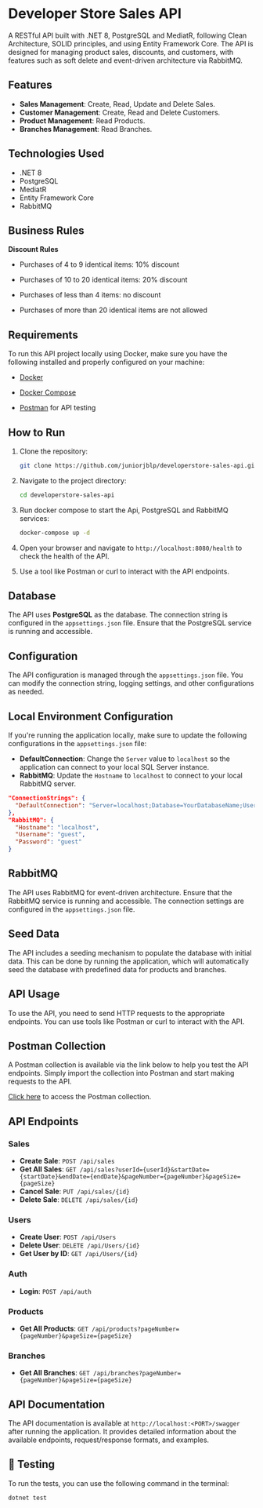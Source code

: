 # Developer Store Sales API
A RESTful API built with .NET 8, PostgreSQL and MediatR, following Clean Architecture, SOLID principles, and using Entity Framework Core. The API is designed for managing product sales, discounts, and customers, with features such as soft delete and event-driven architecture via RabbitMQ.

## Features
- **Sales Management**: Create, Read, Update and Delete Sales.
- **Customer Management**: Create, Read and Delete Customers.
- **Product Management**: Read Products.
- **Branches Management**: Read Branches.

## Technologies Used
- .NET 8
- PostgreSQL
- MediatR
- Entity Framework Core
- RabbitMQ

## Business Rules
**Discount Rules**
- Purchases of 4 to 9 identical items: 10% discount

- Purchases of 10 to 20 identical items: 20% discount

- Purchases of less than 4 items: no discount

- Purchases of more than 20 identical items are not allowed

## Requirements
To run this API project locally using Docker, make sure you have the following installed and properly configured on your machine:

- [Docker](https://www.docker.com/get-started)

- [Docker Compose](https://docs.docker.com/compose/install/)

- [Postman](https://www.postman.com/downloads/) for API testing

## How to Run
1. Clone the repository:
   ```bash
   git clone https://github.com/juniorjblp/developerstore-sales-api.git
   ```
2. Navigate to the project directory:
   ```bash
   cd developerstore-sales-api
   ```
3. Run docker compose to start the Api, PostgreSQL and RabbitMQ services:
   ```bash
   docker-compose up -d
   ```
4. Open your browser and navigate to `http://localhost:8080/health` to check the health of the API.
   
5. Use a tool like Postman or curl to interact with the API endpoints.

## Database
The API uses **PostgreSQL** as the database. The connection string is configured in the `appsettings.json` file. Ensure that the PostgreSQL service is running and accessible.

## Configuration
The API configuration is managed through the `appsettings.json` file. You can modify the connection string, logging settings, and other configurations as needed.

## Local Environment Configuration

If you're running the application locally, make sure to update the following configurations in the `appsettings.json` file:

- **DefaultConnection**: Change the `Server` value to `localhost` so the application can connect to your local SQL Server instance.
- **RabbitMQ**: Update the `Hostname` to `localhost` to connect to your local RabbitMQ server.

```json
"ConnectionStrings": {
  "DefaultConnection": "Server=localhost;Database=YourDatabaseName;User Id=...;Password=...;"
},
"RabbitMQ": {
  "Hostname": "localhost",
  "Username": "guest",
  "Password": "guest"
}
```


## RabbitMQ
The API uses RabbitMQ for event-driven architecture. Ensure that the RabbitMQ service is running and accessible. The connection settings are configured in the `appsettings.json` file.

## Seed Data
The API includes a seeding mechanism to populate the database with initial data. This can be done by running the application, which will automatically seed the database with predefined data for products and branches.

## API Usage
To use the API, you need to send HTTP requests to the appropriate endpoints. You can use tools like Postman or curl to interact with the API.

## Postman Collection
A Postman collection is available via the link below to help you test the API endpoints. Simply import the collection into Postman and start making requests to the API.

[Click here](https://www.postman.com/docking-module-observer-61100346/workspace/public/collection/19375131-3cfc10c0-1074-4972-8926-b128cc6483c5?action=share&creator=19375131) to access the Postman collection.


## API Endpoints
### Sales
- **Create Sale**: `POST /api/sales`
- **Get All Sales**: `GET /api/sales?userId={userId}&startDate={startDate}&endDate={endDate}&pageNumber={pageNumber}&pageSize={pageSize}`
- **Cancel Sale**: `PUT /api/sales/{id}`
- **Delete Sale**: `DELETE /api/sales/{id}`

### Users
- **Create User**: `POST /api/Users`
- **Delete User**: `DELETE /api/Users/{id}`
- **Get User by ID**: `GET /api/Users/{id}`

### Auth
- **Login**: `POST /api/auth`

### Products
- **Get All Products**: `GET /api/products?pageNumber={pageNumber}&pageSize={pageSize}`

### Branches
- **Get All Branches**: `GET /api/branches?pageNumber={pageNumber}&pageSize={pageSize}`

## API Documentation
The API documentation is available at `http://localhost:<PORT>/swagger` after running the application. It provides detailed information about the available endpoints, request/response formats, and examples.

## 🧪 Testing
To run the tests, you can use the following command in the terminal:
```bash
dotnet test
```

